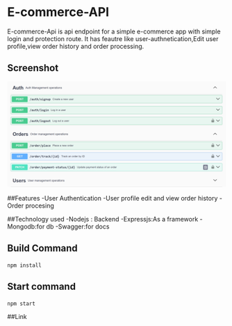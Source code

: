 # E-commerce-API

E-commerce-Api is  api endpoint for a simple e-commerce app with simple login and protection route.
It has feautre like user-authnetication,Edit user profile,view order history and order processing.

## Screenshot
![screenshots](https://github.com/aayush2561/E-commerce-API/blob/main/Preview.png)

##Features
-User Authentication
-User profile edit and view order history
-Order procesing

##Technology used
-Nodejs : Backend
-Expressjs:As a framework
-Mongodb:for db
-Swagger:for docs

## Build Command
````
npm install
````

## Start command
````
npm start
````

##Link 

